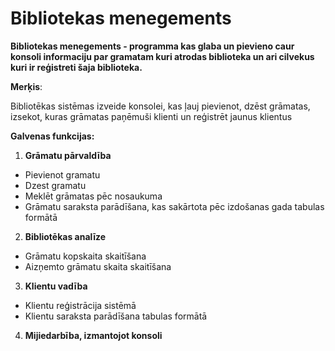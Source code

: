 # Bibliotekas menegements
__Bibliotekas menegements - programma kas glaba un pievieno caur konsoli informaciju par gramatam kuri atrodas biblioteka un ari cilvekus kuri ir reģistreti šaja biblioteka.__  

__Merķis__:  

Bibliotēkas sistēmas izveide konsolei, kas ļauj pievienot, dzēst grāmatas, izsekot, kuras grāmatas paņēmuši klienti un reģistrēt jaunus klientus  

__Galvenas funkcijas:__
1. __Grāmatu pārvaldība__
* Pievienot gramatu
* Dzest gramatu
* Meklēt grāmatas pēc nosaukuma
* Grāmatu saraksta parādīšana, kas sakārtota pēc izdošanas gada tabulas formātā

2. __Bibliotēkas analīze__
* Grāmatu kopskaita skaitīšana
* Aizņemto grāmatu skaita skaitīšana

3. __Klientu vadība__
* Klientu reģistrācija sistēmā
* Klientu saraksta parādīšana tabulas formātā

4. __Mijiedarbība, izmantojot konsoli__